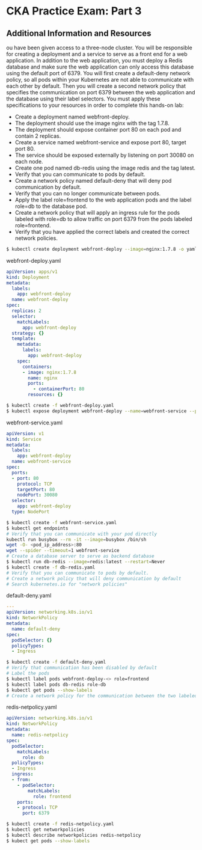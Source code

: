 # CKA Practice Exam: Part 3

## Additional Information and Resources

ou have been given access to a three-node cluster. You will be responsible for creating a deployment and a service to serve as a front end for a web application. In addition to the web application, you must deploy a Redis database and make sure the web application can only access this database using the default port of 6379. You will first create a default-deny network policy, so all pods within your Kubernetes are not able to communicate with each other by default. Then you will create a second network policy that specifies the communication on port 6379 between the web application and the database using their label selectors. You must apply these specifications to your resources in order to complete this hands-on lab:

* Create a deployment named webfront-deploy.
* The deployment should use the image nginx with the tag 1.7.8.
* The deployment should expose container port 80 on each pod and contain 2 replicas.
* Create a service named webfront-service and expose port 80, target port 80.
* The service should be exposed externally by listening on port 30080 on each node.
* Create one pod named db-redis using the image redis and the tag latest.
* Verify that you can communicate to pods by default.
* Create a network policy named default-deny that will deny pod communication by default.
* Verify that you can no longer communicate between pods.
* Apply the label role=frontend to the web application pods and the label role=db to the database pod.
* Create a network policy that will apply an ingress rule for the pods labeled with role=db to allow traffic on port 6379 from the pods labeled role=frontend.
* Verify that you have applied the correct labels and created the correct network policies.

```bash
$ kubectl create deployment webfront-deploy --image=nginx:1.7.8 -o yaml --dry-run=client > webfront-deploy.yaml
```

webfront-deploy.yaml

```yaml
apiVersion: apps/v1
kind: Deployment
metadata:
  labels:
    app: webfront-deploy
  name: webfront-deploy
spec:
  replicas: 2
  selector:
    matchLabels:
      app: webfront-deploy
  strategy: {}
  template:
    metadata:
      labels:
        app: webfront-deploy
    spec:
      containers:
      - image: nginx:1.7.8
        name: nginx
        ports:
          - containerPort: 80
        resources: {}
```

```bash
$ kubectl create -f webfront-deploy.yaml
$ kubectl expose deployment webfront-deploy --name=webfront-service --port=80 --target-port=80 --type=NodePort --dry-run -o yaml > webfront-service.yaml
```

webfront-service.yaml

```yaml
apiVersion: v1
kind: Service
metadata:
  labels:
    app: webfront-deploy
  name: webfront-service
spec:
  ports:
  - port: 80
    protocol: TCP
    targetPort: 80
    nodePort: 30080
  selector:
    app: webfront-deploy
  type: NodePort
```

```bash
$ kubectl create -f webfront-service.yaml
$ kubectl get endpoints
# Verify that you can communicate with your pod directly
kubectl run busybox --rm -it --image=busybox /bin/sh
wget -O- <pod_ip_address>:80
wget --spider --timeout=1 webfront-service
# Create a database server to serve as backend database
$ kubectl run db-redis --image=redis:latest --restart=Never
$ kubectl create -f db-redis.yaml
# Verify that you can communicate to pods by default.
# Create a network policy that will deny communication by default
# Search kubernetes.io for "network policies"
```

default-deny.yaml 

```yaml
---
apiVersion: networking.k8s.io/v1
kind: NetworkPolicy
metadata:
  name: default-deny
spec:
  podSelector: {}
  policyTypes:
  - Ingress
```

```bash
$ kubectl create -f default-deny.yaml
# Verify that communication has been disabled by default
# Label the pods
$ kubectl label pods webfront-deploy-<> role=frontend
$ kubectl label pods db-redis role-db
$ kubectl get pods --show-labels
# Create a network policy for the communication between the two labeled pods 
```

redis-netpolicy.yaml

```yaml
apiVersion: networking.k8s.io/v1
kind: NetworkPolicy
metadata:
  name: redis-netpolicy
spec:
  podSelector:
    matchLabels:
      role: db
  policyTypes:
  - Ingress
  ingress:
  - from:
    - podSelector:
        matchLabels:
          role: frontend
    ports:
    - protocol: TCP
      port: 6379
```

```bash
$ kubectl create -f redis-netpolicy.yaml
$ kubectl get networkpolicies
$ kubectl describe networkpolicies redis-netpolicy
$ kubect get pods --show-labels
```

